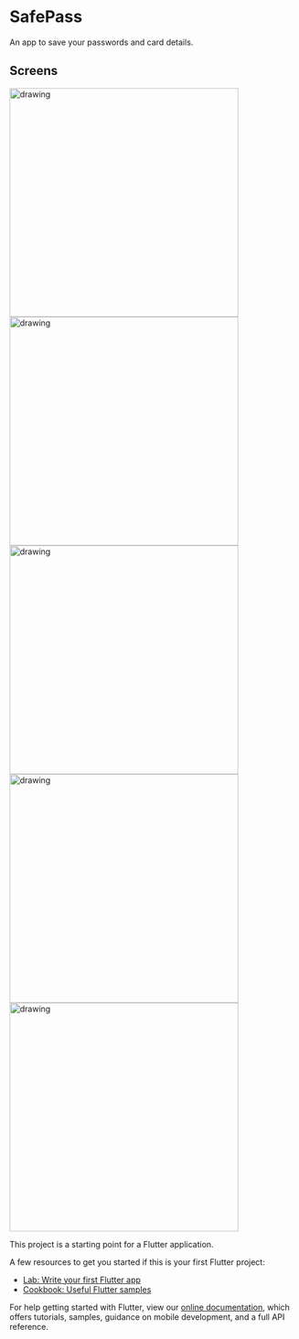 # SafePass

An app to save your passwords and card details.

## Screens
<p float="left">
<img src="https://user-images.githubusercontent.com/86064024/150908706-57012cd2-67b9-4b73-852e-4e5390be501d.jpg" alt="drawing" height="400"/>
<img src="https://user-images.githubusercontent.com/86064024/150908677-1e9c0208-e5bd-43bb-b06b-16e47e4652a1.jpg" alt="drawing" height="400"/>
<img src="https://user-images.githubusercontent.com/86064024/150908693-e7c2b8d5-b6f9-46a8-ba1f-42b2882d8535.jpg" alt="drawing" height="400"/>
<img src="https://user-images.githubusercontent.com/86064024/150908699-30852085-e33b-4e4c-ae67-725b72924944.jpg" alt="drawing" height="400"/>
<img src="https://user-images.githubusercontent.com/86064024/150911283-ac5b83b7-3781-492d-a07c-d6cc8babe583.jpg" alt="drawing" height="400"/>
</p>


This project is a starting point for a Flutter application.

A few resources to get you started if this is your first Flutter project:

- [Lab: Write your first Flutter app](https://flutter.dev/docs/get-started/codelab)
- [Cookbook: Useful Flutter samples](https://flutter.dev/docs/cookbook)

For help getting started with Flutter, view our
[online documentation](https://flutter.dev/docs), which offers tutorials,
samples, guidance on mobile development, and a full API reference.
